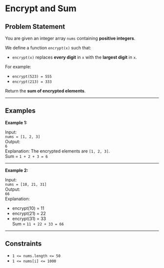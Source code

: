 # Encrypt and Sum

## Problem Statement

You are given an integer array `nums` containing **positive integers**.

We define a function `encrypt(x)` such that:
- `encrypt(x)` replaces **every digit** in `x` with the **largest digit** in `x`.

For example:
- `encrypt(523) = 555`
- `encrypt(213) = 333`

Return the **sum of encrypted elements**.

---

## Examples

**Example 1:**

Input:  
`nums = [1, 2, 3]`  
Output:  
`6`  
Explanation: The encrypted elements are `[1, 2, 3]`.  
Sum = `1 + 2 + 3 = 6`

---

**Example 2:**

Input:  
`nums = [10, 21, 31]`  
Output:  
`66`  
Explanation:  
- encrypt(10) = 11  
- encrypt(21) = 22  
- encrypt(31) = 33  
Sum = `11 + 22 + 33 = 66`

---

## Constraints

- `1 <= nums.length <= 50`
- `1 <= nums[i] <= 1000`
